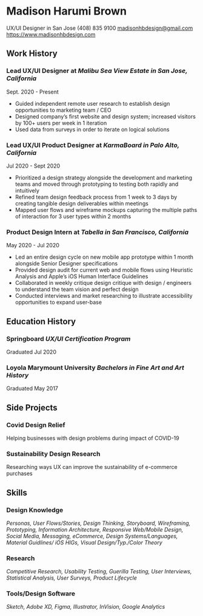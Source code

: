 # Madison Harumi Brown
UX/UI Designer in San Jose
(408) 835 9100
madisonhbdesign@gmail.com
https://www.madisonhbdesign.com

## Work History
### Lead UX/UI Designer at *Malibu Sea View Estate in San Jose, California*
Sept. 2020 - Present 
* Guided independent remote user research to establish design
opportunities to marketing team / CEO
* Designed company’s first website and design system;
increased visitors by 100+ users per week in 1 iteration
* Used data from surveys in order to iterate on logical solutions

### Lead UX/UI Product Designer at *KarmaBoard in Palo Alto, California*
Jul 2020 - Sept 2020
* Prioritized a design strategy alongside the development and
marketing teams and moved through prototyping to testing
both rapidly and intuitively
* Refined team design feedback process from 1 week to 3 days
by creating tangible design deliverables within meetings
* Mapped user flows and wireframe mockups capturing the
multiple paths of interaction for 3 user types within 2 months

### Product Design Intern at *Tabella in San Francisco, California*
May 2020 - Jul 2020
* Led an entire design cycle on new mobile app prototype
within 1 month alongside Senior Designer specifications
* Provided design audit for current web and mobile flows using
Heuristic Analysis and Apple’s iOS Human Interface Guidelines
* Collaborated in weekly critique design critique with design /
engineers to understand the team vision and perfect design
* Conducted interviews and market researching to illustrate
accessibility opportunities to expand user-base

## Education History
### Springboard *UX/UI Certification Program*
Graduated Jul 2020
### Loyola Marymount University *Bachelors in Fine Art and Art History*
Graduated May 2017

## Side Projects
### Covid Design Relief 
Helping businesses with design problems during impact of COVID-19
### Sustainability Design Research 
Researching ways UX can improve the sustainability of e-commerce purchases

## Skills
### Design Knowledge
*Personas, User Flows/Stories, Design Thinking, Storyboard, Wireframing, Prototyping, Information Architecture, Responsive Web/Mobile Design, Social Media, Messaging, eCommerce, Design Systems/Languages, Material Guidlines/ iOS HIGs, Visual Design/Typ./Color Theory*
### Research 
*Competitive Research, Usability Testing, Guerilla Testing, User Interviews, Statistical Analysis, User Surveys, Product Lifecycle*
### Tools/Design Software
*Sketch, Adobe XD, Figma, Illustrator, InVision, Google Analytics*

